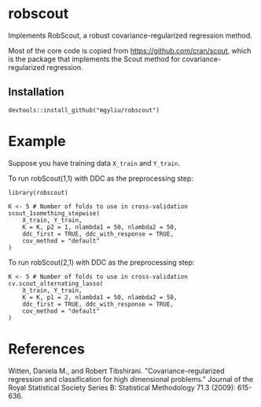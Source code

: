 # robscout

Implements RobScout, a robust covariance-regularized regression method.

Most of the core code is copied from https://github.com/cran/scout, which is the package that implements the Scout method for covariance-regularized regression.

## Installation

```
devtools::install_github("mgyliu/robscout")
```

# Example

Suppose you have training data `X_train` and `Y_train`. 

To run robScout(1,1) with DDC as the preprocessing step:
```{r}
library(robscout)

K <- 5 # Number of folds to use in cross-validation
scout_1something_stepwise(
    X_train, Y_train,
    K = K, p2 = 1, nlambda1 = 50, nlambda2 = 50,
    ddc_first = TRUE, ddc_with_response = TRUE,
    cov_method = "default"
)
```

To run robScout(2,1) with DDC as the preprocessing step:
```{r}
K <- 5 # Number of folds to use in cross-validation
cv.scout_alternating_lasso(
    X_train, Y_train,
    K = K, p1 = 2, nlambda1 = 50, nlambda2 = 50,
    ddc_first = TRUE, ddc_with_response = TRUE,
    cov_method = "default"
)
```

# References

Witten, Daniela M., and Robert Tibshirani. "Covariance-regularized regression and classification for high dimensional problems." Journal of the Royal Statistical Society Series B: Statistical Methodology 71.3 (2009): 615-636.
